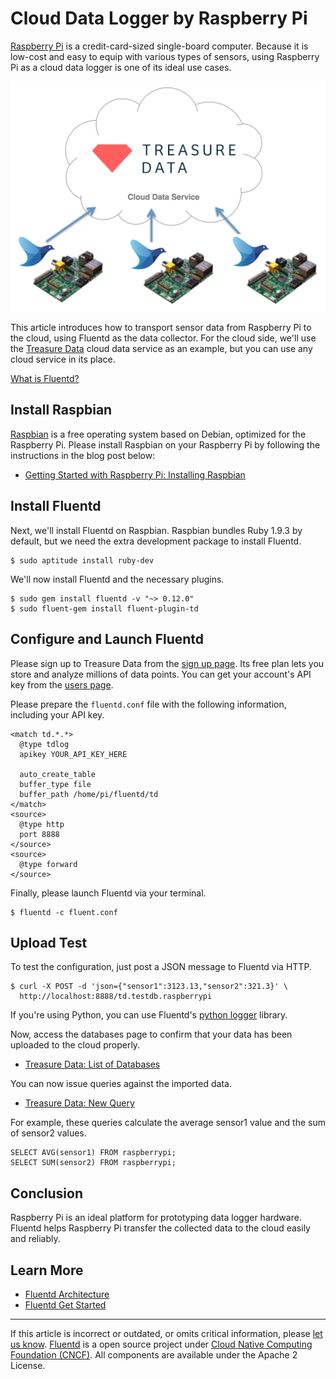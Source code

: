 # Cloud Data Logger by Raspberry Pi

[Raspberry Pi](http://www.raspberrypi.org/) is a credit-card-sized
single-board computer. Because it is low-cost and easy to equip with
various types of sensors, using Raspberry Pi as a cloud data logger is
one of its ideal use cases.

![](/images/raspberry-pi-cloud-data-logger.png)


This article introduces how to transport sensor data from Raspberry Pi
to the cloud, using Fluentd as the data collector. For the cloud side,
we'll use the [Treasure Data](http://www.fluentd.org/treasuredata) cloud
data service as an example, but you can use any cloud service in its
place.


[What is Fluentd?](///www.fluentd.org/architecture)


Install Raspbian
----------------

[Raspbian](http://www.raspbian.org/) is a free operating system based on
Debian, optimized for the Raspberry Pi. Please install Raspbian on your
Raspberry Pi by following the instructions in the blog post below:

-   [Getting Started with Raspberry Pi: Installing
    Raspbian](http://www.andrewmunsell.com/blog/getting-started-raspberry-pi-install-raspbian)

Install Fluentd
---------------

Next, we'll install Fluentd on Raspbian. Raspbian bundles Ruby 1.9.3 by
default, but we need the extra development package to install Fluentd.

``` {.CodeRay}
$ sudo aptitude install ruby-dev
```

We'll now install Fluentd and the necessary plugins.

``` {.CodeRay}
$ sudo gem install fluentd -v "~> 0.12.0"
$ sudo fluent-gem install fluent-plugin-td
```

Configure and Launch Fluentd
----------------------------

Please sign up to Treasure Data from the [sign up
page](https://console.treasuredata.com/users/sign_up). Its free plan
lets you store and analyze millions of data points. You can get your
account's API key from the [users
page](https://console.treasuredata.com/users/current).

Please prepare the `fluentd.conf` file with the following information,
including your API key.

``` {.CodeRay}
<match td.*.*>
  @type tdlog
  apikey YOUR_API_KEY_HERE

  auto_create_table
  buffer_type file
  buffer_path /home/pi/fluentd/td
</match>
<source>
  @type http
  port 8888
</source>
<source>
  @type forward
</source>
```

Finally, please launch Fluentd via your terminal.

``` {.CodeRay}
$ fluentd -c fluent.conf
```

Upload Test
-----------

To test the configuration, just post a JSON message to Fluentd via HTTP.

``` {.CodeRay}
$ curl -X POST -d 'json={"sensor1":3123.13,"sensor2":321.3}' \
  http://localhost:8888/td.testdb.raspberrypi
```
If you\'re using Python, you can use Fluentd\'s [python logger](/articles/python.md)
library.

Now, access the databases page to confirm that your data has been
uploaded to the cloud properly.

-   [Treasure Data: List of
    Databases](https://console.treasuredata.com/databases)

You can now issue queries against the imported data.

-   [Treasure Data: New
    Query](https://console.treasuredata.com/query_forms/new)

For example, these queries calculate the average sensor1 value and the
sum of sensor2 values.

``` {.CodeRay}
SELECT AVG(sensor1) FROM raspberrypi;
SELECT SUM(sensor2) FROM raspberrypi;
```

Conclusion
----------

Raspberry Pi is an ideal platform for prototyping data logger hardware.
Fluentd helps Raspberry Pi transfer the collected data to the cloud
easily and reliably.

Learn More
----------

-   [Fluentd Architecture](///www.fluentd.org/architecture)
-   [Fluentd Get Started](/articles/quickstart.md)


------------------------------------------------------------------------


If this article is incorrect or outdated, or omits critical information,
please [let us know](https://github.com/fluent/fluentd-docs/issues?state=open).
[Fluentd](http://www.fluentd.org/) is a open source project under [Cloud
Native Computing Foundation (CNCF)](https://cncf.io/). All components
are available under the Apache 2 License.
